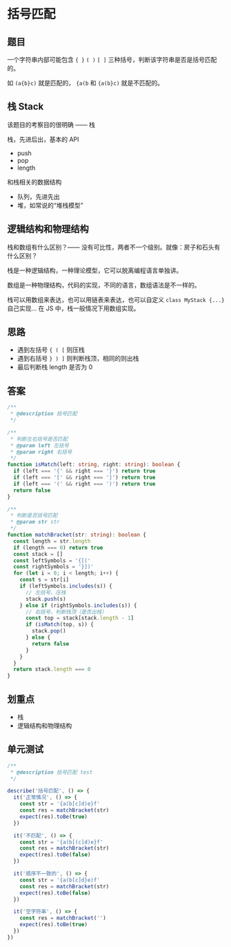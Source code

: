 # 括号匹配

## 题目

一个字符串内部可能包含 `{ }` `( )` `[ ]` 三种括号，判断该字符串是否是括号匹配的。

如 `(a{b}c)` 就是匹配的， `{a(b` 和 `{a(b}c)` 就是不匹配的。

## 栈 Stack

该题目的考察目的很明确 —— 栈

栈，先进后出，基本的 API
- push
- pop
- length

和栈相关的数据结构
- 队列，先进先出
- 堆，如常说的“堆栈模型”

## 逻辑结构和物理结构

栈和数组有什么区别？—— 没有可比性，两者不一个级别。就像：房子和石头有什么区别？

栈是一种逻辑结构，一种理论模型，它可以脱离编程语言单独讲。

数组是一种物理结构，代码的实现，不同的语言，数组语法是不一样的。

栈可以用数组来表达，也可以用链表来表达，也可以自定义 `class MyStack {...}` 自己实现…
在 JS 中，栈一般情况下用数组实现。

## 思路

- 遇到左括号 `{ ( [` 则压栈
- 遇到右括号 `} ) ]` 则判断栈顶，相同的则出栈
- 最后判断栈 length 是否为 0

## 答案

```typescript
/**
 * @description 括号匹配
 */

/**
 * 判断左右括号是否匹配
 * @param left 左括号
 * @param right 右括号
 */
function isMatch(left: string, right: string): boolean {
  if (left === '{' && right === '}') return true
  if (left === '[' && right === ']') return true
  if (left === '(' && right === ')') return true
  return false
}

/**
 * 判断是否括号匹配
 * @param str str
 */
function matchBracket(str: string): boolean {
  const length = str.length
  if (length === 0) return true
  const stack = []
  const leftSymbols = '{[('
  const rightSymbols = '}])'
  for (let i = 0; i < length; i++) {
    const s = str[i]
    if (leftSymbols.includes(s)) {
      // 左括号，压栈
      stack.push(s)
    } else if (rightSymbols.includes(s)) {
      // 右括号，判断栈顶（是否出栈）
      const top = stack[stack.length - 1]
      if (isMatch(top, s)) {
        stack.pop()
      } else {
        return false
      }
    }
  }
  return stack.length === 0
}
```

## 划重点

- 栈
- 逻辑结构和物理结构

## 单元测试

```typescript
/**
 * @description 括号匹配 test
 */

describe('括号匹配', () => {
  it('正常情况', () => {
    const str = '{a(b[c]d)e}f'
    const res = matchBracket(str)
    expect(res).toBe(true)
  })

  it('不匹配', () => {
    const str = '{a(b[(c]d)e}f'
    const res = matchBracket(str)
    expect(res).toBe(false)
  })

  it('顺序不一致的', () => {
    const str = '{a(b[c]d}e)f'
    const res = matchBracket(str)
    expect(res).toBe(false)
  })

  it('空字符串', () => {
    const res = matchBracket('')
    expect(res).toBe(true)
  })
})
```
